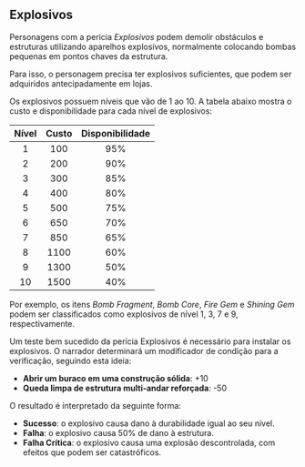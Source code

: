 ## Explosivos

Personagens com a perícia *Explosivos* podem demolir obstáculos e estruturas utilizando aparelhos explosivos, normalmente colocando bombas pequenas em pontos chaves da estrutura. 

Para isso, o personagem precisa ter explosivos suficientes, que podem ser adquiridos antecipadamente em lojas. 

Os explosivos possuem níveis que vão de 1 ao 10. A tabela abaixo mostra o custo e disponibilidade para cada nível de explosivos: 

| Nível | Custo | Disponibilidade |
|:-----:|:-----:|:---------------:|
| 1     | 100   | 95%             |
| 2     | 200   | 90%             |
| 3     | 300   | 85%             |
| 4     | 400   | 80%             |
| 5     | 500   | 75%             |
| 6     | 650   | 70%             |
| 7     | 850   | 65%             |
| 8     | 1100  | 60%             |
| 9     | 1300  | 50%             |
| 10    | 1500  | 40%             |

Por exemplo, os itens *Bomb Fragment*, *Bomb Core*, *Fire Gem* e *Shining Gem* podem ser classificados como explosivos de nível 1, 3, 7 e 9, respectivamente. 

Um teste bem sucedido da perícia Explosivos é necessário para instalar os explosivos. O narrador determinará um modificador de condição para a verificação, seguindo esta ideia:

* **Abrir um buraco em uma construção sólida**: +10
* **Queda limpa de estrutura multi-andar reforçada**: -50

O resultado é interpretado da seguinte forma:

* **Sucesso**: o explosivo causa dano à durabilidade igual ao seu nível.
* **Falha**: o explosivo causa 50% de dano à estrutura.
* **Falha Crítica**: o explosivo causa uma explosão descontrolada, com efeitos que podem ser catastróficos.